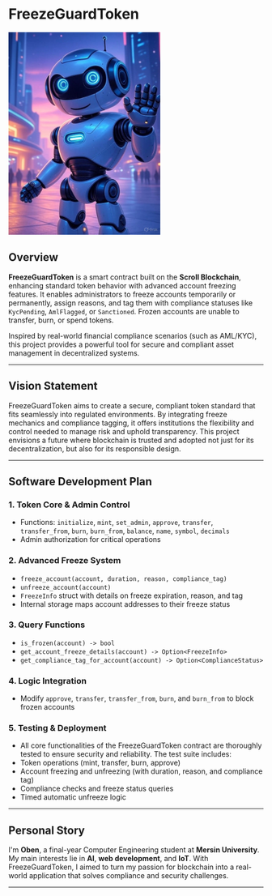 # FreezeGuardToken
<img src="image.jpg" alt="Logo" width="300"/>

## Overview  
**FreezeGuardToken** is a smart contract built on the **Scroll Blockchain**, enhancing standard token behavior with advanced account freezing features. It enables administrators to freeze accounts temporarily or permanently, assign reasons, and tag them with compliance statuses like `KycPending`, `AmlFlagged`, or `Sanctioned`. Frozen accounts are unable to transfer, burn, or spend tokens.  

Inspired by real-world financial compliance scenarios (such as AML/KYC), this project provides a powerful tool for secure and compliant asset management in decentralized systems.

---

## Vision Statement  
FreezeGuardToken aims to create a secure, compliant token standard that fits seamlessly into regulated environments. By integrating freeze mechanics and compliance tagging, it offers institutions the flexibility and control needed to manage risk and uphold transparency. This project envisions a future where blockchain is trusted and adopted not just for its decentralization, but also for its responsible design.

---

## Software Development Plan

### 1. Token Core & Admin Control  
- Functions: `initialize`, `mint`, `set_admin`, `approve`, `transfer`, `transfer_from`, `burn`, `burn_from`, `balance`, `name`, `symbol`, `decimals`  
- Admin authorization for critical operations

### 2. Advanced Freeze System  
- `freeze_account(account, duration, reason, compliance_tag)`  
- `unfreeze_account(account)`  
- `FreezeInfo` struct with details on freeze expiration, reason, and tag  
- Internal storage maps account addresses to their freeze status

### 3. Query Functions  
- `is_frozen(account) -> bool`  
- `get_account_freeze_details(account) -> Option<FreezeInfo>`  
- `get_compliance_tag_for_account(account) -> Option<ComplianceStatus>`

### 4. Logic Integration  
- Modify `approve`, `transfer`, `transfer_from`, `burn`, and `burn_from` to block frozen accounts

### 5. Testing & Deployment  
- All core functionalities of the FreezeGuardToken contract are thoroughly tested to ensure security and reliability. The test suite includes:
- Token operations (mint, transfer, burn, approve)
- Account freezing and unfreezing (with duration, reason, and compliance tag)
- Compliance checks and freeze status queries
- Timed automatic unfreeze logic

---

## Personal Story  
I'm **Oben**, a final-year Computer Engineering student at **Mersin University**. My main interests lie in **AI**, **web development**, and **IoT**. With FreezeGuardToken, I aimed to turn my passion for blockchain into a real-world application that solves compliance and security challenges.

---
